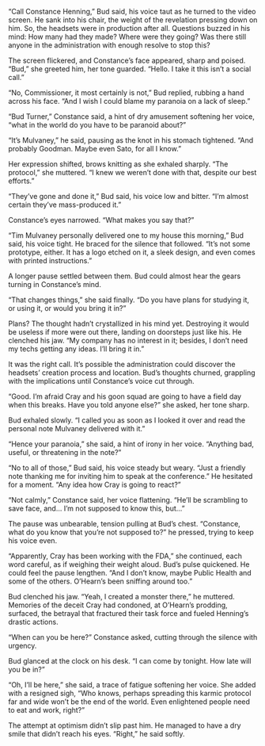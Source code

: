 “Call Constance Henning,” Bud said, his voice taut as he turned to the video screen. He sank into his chair, the weight of the revelation pressing down on him. So, the headsets were in production after all. Questions buzzed in his mind: How many had they made? Where were they going? Was there still anyone in the administration with enough resolve to stop this? 

The screen flickered, and Constance’s face appeared, sharp and poised. “Bud,” she greeted him, her tone guarded. “Hello. I take it this isn’t a social call.” 

“No, Commissioner, it most certainly is not,” Bud replied, rubbing a hand across his face. “And I wish I could blame my paranoia on a lack of sleep.” 

“Bud Turner,” Constance said, a hint of dry amusement softening her voice, “what in the world do you have to be paranoid about?” 

“It’s Mulvaney,” he said, pausing as the knot in his stomach tightened. “And probably Goodman. Maybe even Sato, for all I know.” 

Her expression shifted, brows knitting as she exhaled sharply. “The protocol,” she muttered. “I knew we weren’t done with that, despite our best efforts.” 

“They’ve gone and done it,” Bud said, his voice low and bitter. “I’m almost certain they’ve mass-produced it.” 

Constance’s eyes narrowed. “What makes you say that?” 

“Tim Mulvaney personally delivered one to my house this morning,” Bud said, his voice tight. He braced for the silence that followed. “It’s not some prototype, either. It has a logo etched on it, a sleek design, and even comes with printed instructions.” 

A longer pause settled between them. Bud could almost hear the gears turning in Constance’s mind. 

“That changes things,” she said finally. “Do you have plans for studying it, or using it, or would you bring it in?” 

Plans? The thought hadn’t crystallized in his mind yet. Destroying it would be useless if more were out there, landing on doorsteps just like his. He clenched his jaw. “My company has no interest in it; besides, I don’t need my techs getting any ideas. I’ll bring it in.” 

It was the right call. It’s possible the administration could discover the headsets’ creation process and location. Bud’s thoughts churned, grappling with the implications until Constance’s voice cut through. 

“Good. I’m afraid Cray and his goon squad are going to have a field day when this breaks. Have you told anyone else?” she asked, her tone sharp. 

Bud exhaled slowly. “I called you as soon as I looked it over and read the personal note Mulvaney delivered with it.” 

“Hence your paranoia,” she said, a hint of irony in her voice. “Anything bad, useful, or threatening in the note?” 

“No to all of those,” Bud said, his voice steady but weary. “Just a friendly note thanking me for inviting him to speak at the conference.” He hesitated for a moment. “Any idea how Cray is going to react?” 

“Not calmly,” Constance said, her voice flattening. “He’ll be scrambling to save face, and… I’m not supposed to know this, but…” 

The pause was unbearable, tension pulling at Bud’s chest. “Constance, what do you know that you’re not supposed to?” he pressed, trying to keep his voice even. 

“Apparently, Cray has been working with the FDA,” she continued, each word careful, as if weighing their weight aloud. Bud’s pulse quickened. He could feel the pause lengthen. “And I don’t know, maybe Public Health and some of the others. O’Hearn’s been sniffing around too.” 

Bud clenched his jaw. “Yeah, I created a monster there,” he muttered. Memories of the deceit Cray had condoned, at O’Hearn’s prodding, surfaced, the betrayal that fractured their task force and fueled Henning’s drastic actions. 

“When can you be here?” Constance asked, cutting through the silence with urgency. 

Bud glanced at the clock on his desk. “I can come by tonight. How late will you be in?” 

“Oh, I’ll be here,” she said, a trace of fatigue softening her voice. She added with a resigned sigh, “Who knows, perhaps spreading this karmic protocol far and wide won’t be the end of the world. Even enlightened people need to eat and work, right?” 

The attempt at optimism didn’t slip past him. He managed to have a dry smile that didn’t reach his eyes. “Right,” he said softly.
